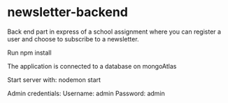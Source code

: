 # newsletter-backend
Back end part in express of a school assignment where you can register a user and choose to subscribe to a newsletter. 

Run npm install

The application is connected to a database on mongoAtlas

Start server with: nodemon start

Admin credentials:
Username: admin
Password: admin
